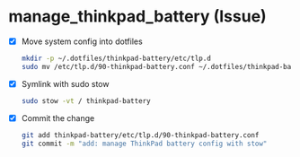 # manage_thinkpad_battery (Issue)

- [x] Move system config into dotfiles
  ```zsh
  mkdir -p ~/.dotfiles/thinkpad-battery/etc/tlp.d
  sudo mv /etc/tlp.d/90-thinkpad-battery.conf ~/.dotfiles/thinkpad-battery/etc/tlp.d/
  ```
- [x] Symlink with sudo stow
  ```zsh
  sudo stow -vt / thinkpad-battery
  ```
- [x] Commit the change
  ```zsh
  git add thinkpad-battery/etc/tlp.d/90-thinkpad-battery.conf
  git commit -m "add: manage ThinkPad battery config with stow"
  ```
